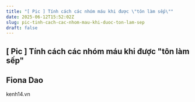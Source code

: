 ```yaml
---
title: "[ Pic ] Tính cách các nhóm máu khi được \"tôn làm sếp\""
date: 2025-06-12T15:52:02Z
slug: pic-tinh-cach-cac-nhom-mau-khi-duoc-ton-lam-sep
draft: false
---
```


## [ Pic ] Tính cách các nhóm máu khi được "tôn làm sếp"

## Fiona Dao

kenh14.vn​